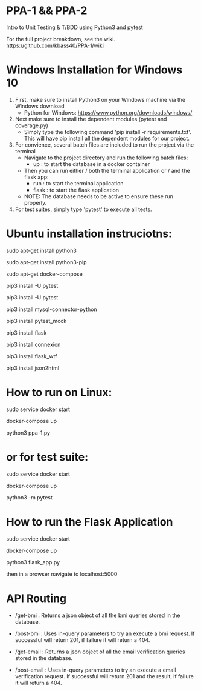 # PPA-1 && PPA-2
 Intro to Unit Testing & T/BDD using Python3 and pytest

 For the full project breakdown, see the wiki. https://github.com/kbass40/PPA-1/wiki

# Windows Installation for Windows 10
1. First, make sure to install Python3 on your Windows machine via the Windows download
    - Python for Windows: https://www.python.org/downloads/windows/
2. Next make sure to install the dependent modules (pytest and coverage.py)
    - Simply type the following command 'pip install -r requirements.txt'. This will have pip install all the dependent modules for our project.
3. For convience, several batch files are included to run the project via the terminal
    - Navigate to the project directory and run the following batch files:
        - up : to start the database in a docker container
    - Then you can run either / both the terminal application or / and the flask app:
        - run : to start the terminal application
        - flask : to start the flask application
    - NOTE: The database needs to be active to ensure these run properly.
4. For test suites, simply type 'pytest' to execute all tests.



# Ubuntu installation instruciotns:

sudo apt-get install python3

sudo apt-get install python3-pip

sudo apt-get docker-compose

pip3 install -U pytest

pip3 install -U pytest

pip3 install mysql-connector-python

pip3 install pytest_mock

pip3 install flask

pip3 install connexion

pip3 install flask_wtf

pip3 install json2html


# How to run on Linux: 
 
 sudo service docker start
 
 docker-compose up
 
 python3 ppa-1.py 


# or for test suite: 
 
 sudo service docker start
 
 docker-compose up
 
 python3 -m pytest 


# How to run the Flask Application
 
 sudo service docker start
 
 docker-compose up
 
 python3 flask_app.py
 
 then in a browser navigate to localhost:5000
 

 # API Routing
 - /get-bmi : Returns a json object of all the bmi queries stored in the database.
 - /post-bmi : Uses in-query parameters to try an execute a bmi request. If successful will return 201, if failure it will return a 404. 

 - /get-email : Returns a json object of all the email verification queries stored in the database.
 - /post-email : Uses in-query parameters to try an execute a email verification request. If successful will return 201 and the result, if failure it will return a 404. 
